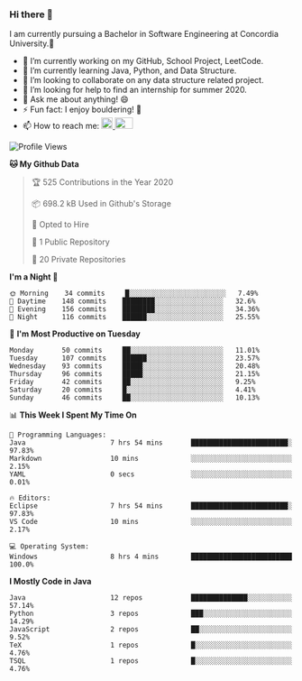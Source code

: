 ### Hi there 👋
I am currently pursuing a Bachelor in Software Engineering at Concordia University.🏫

- 🔭 I’m currently working on my GitHub, School Project, LeetCode.
- 🌱 I’m currently learning Java, Python, and Data Structure.
- 👯 I’m looking to collaborate on any data structure related project.
- 🤔 I’m looking for help to find an internship for summer 2020.
- 💬 Ask me about anything! 😄
- ⚡ Fun fact: I enjoy bouldering! 🧗‍
- 📫 How to reach me: <a href="https://www.linkedin.com/in/siu-tong-ye/" target="_blank"> <img width="20px" width="32" src="https://cdn.jsdelivr.net/npm/simple-icons@v3/icons/linkedin.svg" /> </a> <a href="mailto:SiuTongYe@gmail.com" target="_blank"> <img height="20" width="32" src="https://cdn.jsdelivr.net/npm/simple-icons@v3/icons/gmail.svg" /> </a>

<!--START_SECTION:waka-->
![Profile Views](http://img.shields.io/badge/Profile%20Views-368-blue)

**🐱 My Github Data** 

> 🏆 525 Contributions in the Year 2020
 > 
> 📦 698.2 kB Used in Github's Storage 
 > 
> 💼 Opted to Hire
 > 
> 📜 1 Public Repository 
 > 
> 🔑 20 Private Repositories 

**I'm a Night 🦉** 

```text
🌞 Morning    34 commits     █░░░░░░░░░░░░░░░░░░░░░░░░   7.49% 
🌆 Daytime    148 commits    ████████░░░░░░░░░░░░░░░░░   32.6% 
🌃 Evening    156 commits    ████████░░░░░░░░░░░░░░░░░   34.36% 
🌙 Night      116 commits    ██████░░░░░░░░░░░░░░░░░░░   25.55%

```
📅 **I'm Most Productive on Tuesday** 

```text
Monday       50 commits     ██░░░░░░░░░░░░░░░░░░░░░░░   11.01% 
Tuesday      107 commits    ██████░░░░░░░░░░░░░░░░░░░   23.57% 
Wednesday    93 commits     █████░░░░░░░░░░░░░░░░░░░░   20.48% 
Thursday     96 commits     █████░░░░░░░░░░░░░░░░░░░░   21.15% 
Friday       42 commits     ██░░░░░░░░░░░░░░░░░░░░░░░   9.25% 
Saturday     20 commits     █░░░░░░░░░░░░░░░░░░░░░░░░   4.41% 
Sunday       46 commits     ██░░░░░░░░░░░░░░░░░░░░░░░   10.13%

```


📊 **This Week I Spent My Time On** 

```text
💬 Programming Languages: 
Java                     7 hrs 54 mins       ████████████████████████░   97.83% 
Markdown                 10 mins             ░░░░░░░░░░░░░░░░░░░░░░░░░   2.15% 
YAML                     0 secs              ░░░░░░░░░░░░░░░░░░░░░░░░░   0.01%

🔥 Editors: 
Eclipse                  7 hrs 54 mins       ████████████████████████░   97.83% 
VS Code                  10 mins             ░░░░░░░░░░░░░░░░░░░░░░░░░   2.17%

💻 Operating System: 
Windows                  8 hrs 4 mins        █████████████████████████   100.0%

```

**I Mostly Code in Java** 

```text
Java                     12 repos            ██████████████░░░░░░░░░░░   57.14% 
Python                   3 repos             ███░░░░░░░░░░░░░░░░░░░░░░   14.29% 
JavaScript               2 repos             ██░░░░░░░░░░░░░░░░░░░░░░░   9.52% 
TeX                      1 repos             █░░░░░░░░░░░░░░░░░░░░░░░░   4.76% 
TSQL                     1 repos             █░░░░░░░░░░░░░░░░░░░░░░░░   4.76%

```



<!--END_SECTION:waka-->

